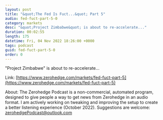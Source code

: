 ```yaml
---
layout: post
title: "&quot;The Fed Is Fuct...&quot; Part 5"
audio: fed-fuct-part-5-0
category: markets
desc: "&quot;Project Zimbabwe&quot; is about to re-accelerate..."
duration: 00:02:55
length: 175
datetime: Fri, 04 Nov 2022 18:26:00 +0000
tags: podcast
guid: fed-fuct-part-5-0
order: 0
---
```

&quot;Project Zimbabwe&quot; is about to re-accelerate...

Link: [https://www.zerohedge.com/markets/fed-fuct-part-5](https://www.zerohedge.com/markets/fed-fuct-part-5)

About: The Zerohedge Podcast is a non-commercial, automated program, designed to give people a way to get news from Zerohedge in an audio format.  I am actively working on tweaking and improving the setup to create a better listening experience (October 2022).  Suggestions are welcome: [zerohedgePodcast@outlook.com](mailto:zerohedgePodcast@outlook.com)